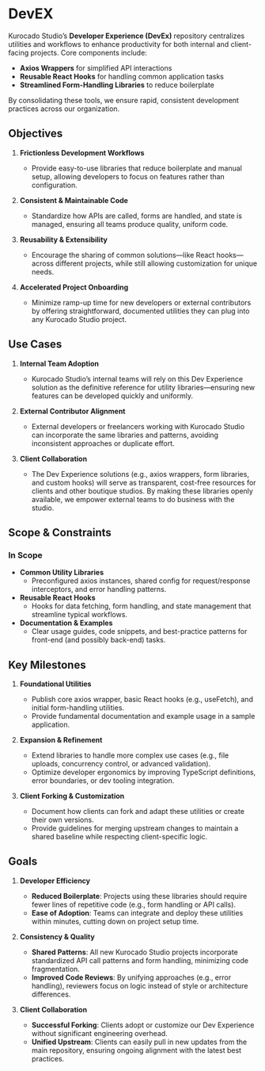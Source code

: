 # DevEX

Kurocado Studio’s **Developer Experience (DevEx)** repository centralizes utilities and workflows to
enhance productivity for both internal and client-facing projects. Core components include:

- **Axios Wrappers** for simplified API interactions
- **Reusable React Hooks** for handling common application tasks
- **Streamlined Form-Handling Libraries** to reduce boilerplate

By consolidating these tools, we ensure rapid, consistent development practices across our
organization.

## Objectives

1. **Frictionless Development Workflows**
   - Provide easy-to-use libraries that reduce boilerplate and manual setup, allowing developers to
     focus on features rather than configuration.

2. **Consistent & Maintainable Code**
   - Standardize how APIs are called, forms are handled, and state is managed, ensuring all teams
     produce quality, uniform code.

3. **Reusability & Extensibility**
   - Encourage the sharing of common solutions—like React hooks—across different projects, while
     still allowing customization for unique needs.

4. **Accelerated Project Onboarding**
   - Minimize ramp-up time for new developers or external contributors by offering straightforward,
     documented utilities they can plug into any Kurocado Studio project.

## Use Cases

1. **Internal Team Adoption**
   - Kurocado Studio’s internal teams will rely on this Dev Experience solution as the definitive
     reference for utility libraries—ensuring new features can be developed quickly and uniformly.

2. **External Contributor Alignment**
   - External developers or freelancers working with Kurocado Studio can incorporate the same
     libraries and patterns, avoiding inconsistent approaches or duplicate effort.

3. **Client Collaboration**
   - The Dev Experience solutions (e.g., axios wrappers, form libraries, and custom hooks) will
     serve as transparent, cost-free resources for clients and other boutique studios. By making
     these libraries openly available, we empower external teams to do business with the studio.

## Scope & Constraints

### In Scope

- **Common Utility Libraries**
  - Preconfigured axios instances, shared config for request/response interceptors, and error
    handling patterns.
- **Reusable React Hooks**
  - Hooks for data fetching, form handling, and state management that streamline typical workflows.
- **Documentation & Examples**
  - Clear usage guides, code snippets, and best-practice patterns for front-end (and possibly
    back-end) tasks.

## Key Milestones

1. **Foundational Utilities**
   - Publish core axios wrapper, basic React hooks (e.g., useFetch), and initial form-handling
     utilities.
   - Provide fundamental documentation and example usage in a sample application.

2. **Expansion & Refinement**
   - Extend libraries to handle more complex use cases (e.g., file uploads, concurrency control, or
     advanced validation).
   - Optimize developer ergonomics by improving TypeScript definitions, error boundaries, or dev
     tooling integration.

3. **Client Forking & Customization**
   - Document how clients can fork and adapt these utilities or create their own versions.
   - Provide guidelines for merging upstream changes to maintain a shared baseline while respecting
     client-specific logic.

## Goals

1. **Developer Efficiency**
   - **Reduced Boilerplate**: Projects using these libraries should require fewer lines of
     repetitive code (e.g., form handling or API calls).
   - **Ease of Adoption**: Teams can integrate and deploy these utilities within minutes, cutting
     down on project setup time.

2. **Consistency & Quality**
   - **Shared Patterns**: All new Kurocado Studio projects incorporate standardized API call
     patterns and form handling, minimizing code fragmentation.
   - **Improved Code Reviews**: By unifying approaches (e.g., error handling), reviewers focus on
     logic instead of style or architecture differences.

3. **Client Collaboration**
   - **Successful Forking**: Clients adopt or customize our Dev Experience without significant
     engineering overhead.
   - **Unified Upstream**: Clients can easily pull in new updates from the main repository, ensuring
     ongoing alignment with the latest best practices.
